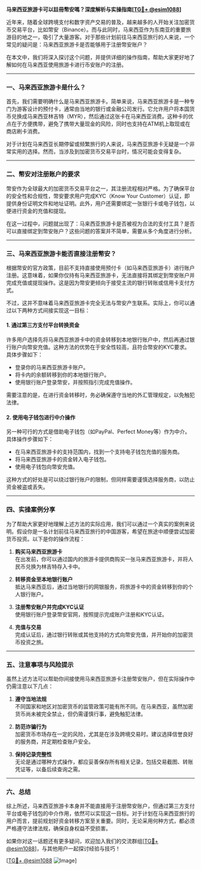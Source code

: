 **马来西亚旅游卡可以註冊幣安嗎？深度解析与实操指南[[TG💪+ @esim1088](https://t.me/s/esim1088)]**

近年来，随着全球跨境支付和数字资产交易的普及，越来越多的人开始关注加密货币交易平台，比如幣安（Binance）。而与此同时，马来西亚作为东南亚的重要旅游目的地之一，吸引了大量游客。对于那些计划前往马来西亚旅行的人来说，一个常见的疑问是：马来西亚旅游卡是否能够用于注册幣安账户？

在本文中，我们将深入探讨这个问题，并提供详细的操作指南，帮助大家更好地了解如何在马来西亚使用旅游卡进行币安账户的注册。

---

### 一、马来西亚旅游卡是什么？

首先，我们需要明确什么是马来西亚旅游卡。简单来说，马来西亚旅游卡是一种专门为游客设计的预付卡，通常由当地的银行或金融公司发行。它允许用户将本国货币兑换成马来西亚林吉特（MYR），然后通过这张卡在马来西亚消费。这种卡的优点在于方便携带，避免了携带大量现金的风险，同时也支持在ATM机上取现或在商店刷卡消费。

对于计划在马来西亚长期停留或频繁旅行的人来说，马来西亚旅游卡无疑是一个非常实用的选择。然而，当涉及到加密货币交易平台时，情况可能会变得复杂。

---

### 二、幣安对注册账户的要求

幣安作为全球最大的加密货币交易平台之一，其注册流程相对严格。为了确保平台的安全性和合规性，幣安要求用户完成KYC（Know Your Customer）认证，即提供身份证明文件和地址证明。此外，用户还需要绑定一张银行卡或电子钱包，以便进行资金的充值和提现。

在这一过程中，问题就出现了：马来西亚旅游卡是否被视为合法的支付工具？是否可以直接绑定到幣安账户？这些问题的答案并不简单，需要从多个角度进行分析。

---

### 三、马来西亚旅游卡能否直接注册幣安？

根据幣安的官方政策，目前不支持直接使用预付卡（如马来西亚旅游卡）进行账户注册。这意味着，如果你仅持有马来西亚旅游卡，无法直接将其绑定到幣安账户并完成充值或提现操作。这是因为幣安更倾向于接受主流的银行转账或信用卡支付方式。

不过，这并不意味着马来西亚旅游卡完全无法与幣安产生联系。实际上，你可以通过以下两种方式间接实现这一目标：

#### 1. **通过第三方支付平台转换资金**
许多用户选择先将马来西亚旅游卡中的资金转移到本地银行账户中，然后再通过银行账户向幣安充值。这种方法的优势在于安全性较高，且符合幣安的KYC要求。具体步骤如下：
- 登录你的马来西亚旅游卡账户。
- 将卡内的余额转移到你的本地银行账户。
- 使用银行账户登录幣安，并按照指引完成充值操作。

需要注意的是，在进行资金转移时，务必确保遵守当地的外汇管理规定，以免触犯法律。

#### 2. **使用电子钱包进行中介操作**
另一种可行的方式是借助电子钱包（如PayPal、Perfect Money等）作为中介。具体操作步骤如下：
- 在马来西亚旅游卡的支持范围内，找到一个支持电子钱包充值的服务商。
- 将马来西亚旅游卡的资金转入电子钱包。
- 使用电子钱包向幣安充值。

这种方式的好处是可以绕过银行账户的限制，但同样需要谨慎选择服务商，以防止资金被盗或丢失。

---

### 四、实操案例分享

为了帮助大家更好地理解上述方法的实际应用，我们可以通过一个真实的案例来说明。假设你是一名计划前往马来西亚旅行的中国游客，希望在旅途中顺便尝试加密货币投资。以下是你的操作流程：

1. **购买马来西亚旅游卡**  
   在出发前，你可以通过国内的旅游卡提供商购买一张马来西亚旅游卡，并将人民币兑换为林吉特存入卡中。

2. **转移资金至本地银行账户**  
   抵达马来西亚后，通过当地银行的网银服务，将旅游卡中的资金转移到你的个人银行账户。

3. **注册幣安账户并完成KYC认证**  
   使用银行账户登录幣安官网，按照提示完成账户注册和KYC认证。

4. **充值与交易**  
   完成认证后，通过银行转账或其他支持的方式向幣安充值，并开始你的加密货币投资之旅。

---

### 五、注意事项与风险提示

虽然上述方法可以帮助你间接使用马来西亚旅游卡注册幣安账户，但在实际操作中仍需注意以下几点：

1. **遵守当地法规**  
   不同国家和地区对加密货币的监管政策可能有所不同。在马来西亚，虽然加密货币尚未被完全禁止，但仍需谨慎行事，避免触犯法律。

2. **防范诈骗行为**  
   加密货币市场存在一定的风险，尤其是在涉及跨境交易时。建议选择信誉良好的服务商，并定期检查账户安全。

3. **保持记录完整性**  
   无论是通过哪种方式操作，都应妥善保存所有相关记录，包括交易截图、转账凭证等，以备后续查询之需。

---

### 六、总结

综上所述，马来西亚旅游卡本身并不能直接用于注册幣安账户，但通过第三方支付平台或电子钱包的中介作用，依然可以实现这一目标。对于计划在马来西亚旅行的用户而言，提前规划好资金转移方案至关重要。同时，无论采用何种方式，都必须严格遵守法律法规，确保自身权益不受损害。

如果你对这一话题还有更多疑问，欢迎加入我们的交流群组[[TG💪+ @esim1088](https://t.me/s/esim1088)]，与其他用户一起探讨经验与技巧！

[[TG💪+ @esim1088](https://t.me/s/esim1088) ![Image](https://i.postimg.cc/4NQfJmqS/Snipaste-2025-05-13-00-14-12.png)]